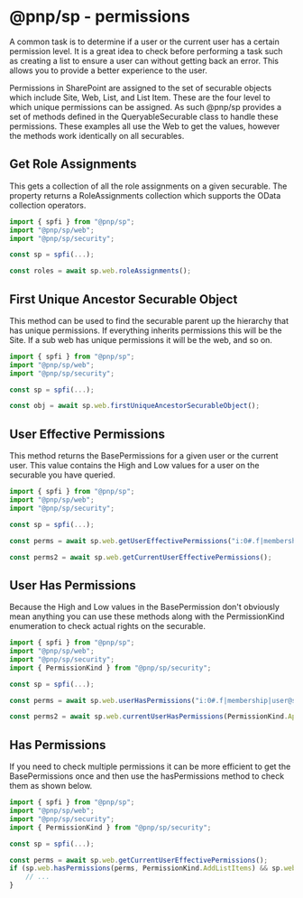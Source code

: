 # @pnp/sp - permissions

A common task is to determine if a user or the current user has a certain permission level. It is a great idea to check before performing a task such as creating a list to ensure a user can without getting back an error. This allows you to provide a better experience to the user.

Permissions in SharePoint are assigned to the set of securable objects which include Site, Web, List, and List Item. These are the four level to which unique permissions can be assigned. As such @pnp/sp provides a set of methods defined in the QueryableSecurable class to handle these permissions. These examples all use the Web to get the values, however the methods work identically on all securables.

## Get Role Assignments

This gets a collection of all the role assignments on a given securable. The property returns a RoleAssignments collection which supports the OData collection operators.

```TypeScript
import { spfi } from "@pnp/sp";
import "@pnp/sp/web";
import "@pnp/sp/security";

const sp = spfi(...);

const roles = await sp.web.roleAssignments();
```

## First Unique Ancestor Securable Object

This method can be used to find the securable parent up the hierarchy that has unique permissions. If everything inherits permissions this will be the Site. If a sub web has unique permissions it will be the web, and so on.

```TypeScript
import { spfi } from "@pnp/sp";
import "@pnp/sp/web";
import "@pnp/sp/security";

const sp = spfi(...);

const obj = await sp.web.firstUniqueAncestorSecurableObject();
```

## User Effective Permissions

This method returns the BasePermissions for a given user or the current user. This value contains the High and Low values for a user on the securable you have queried.

```TypeScript
import { spfi } from "@pnp/sp";
import "@pnp/sp/web";
import "@pnp/sp/security";

const sp = spfi(...);

const perms = await sp.web.getUserEffectivePermissions("i:0#.f|membership|user@site.com");

const perms2 = await sp.web.getCurrentUserEffectivePermissions();
```

## User Has Permissions

Because the High and Low values in the BasePermission don't obviously mean anything you can use these methods along with the PermissionKind enumeration to check actual rights on the securable.

```TypeScript
import { spfi } from "@pnp/sp";
import "@pnp/sp/web";
import "@pnp/sp/security";
import { PermissionKind } from "@pnp/sp/security";

const sp = spfi(...);

const perms = await sp.web.userHasPermissions("i:0#.f|membership|user@site.com", PermissionKind.ApproveItems);

const perms2 = await sp.web.currentUserHasPermissions(PermissionKind.ApproveItems);
```

## Has Permissions

If you need to check multiple permissions it can be more efficient to get the BasePermissions once and then use the hasPermissions method to check them as shown below.

```TypeScript
import { spfi } from "@pnp/sp";
import "@pnp/sp/web";
import "@pnp/sp/security";
import { PermissionKind } from "@pnp/sp/security";

const sp = spfi(...);

const perms = await sp.web.getCurrentUserEffectivePermissions();
if (sp.web.hasPermissions(perms, PermissionKind.AddListItems) && sp.web.hasPermissions(perms, PermissionKind.DeleteVersions)) {
    // ...
}
```
